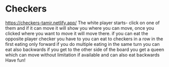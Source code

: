 # Checkers 
https://checkers-tamir.netlify.app/
The white player starts- click on one of them and if it can move it will show you where you can move, once you clicked where you want to move it will move there.
if you can eat the opposite player checker you have to 
you can eat to checkers in a row
in the first eating only forward if you do multiple eating in the same turn you can eat also backwards 
if you get to the other side of the board you get a queen which can move without limitation if available and can also eat backwards
Have fun!
